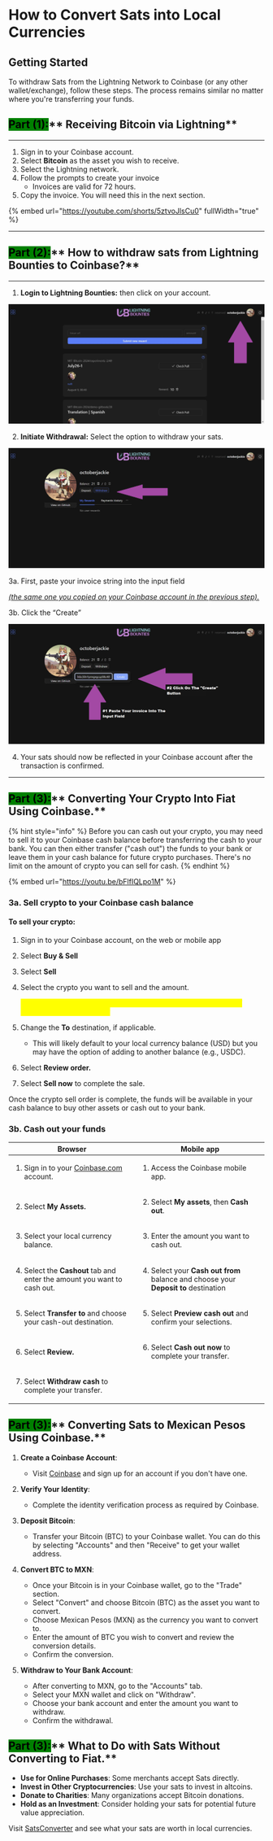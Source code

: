 # How to Convert Sats into Local Currencies

## Getting Started

To withdraw Sats from the Lightning Network to Coinbase (or any other wallet/exchange), follow these steps. The process remains similar no matter where you're transferring your funds.

## <mark style="background-color:green;">**Part (1):**</mark>** Receiving Bitcoin via Lightning**

---

1. Sign in to your Coinbase account.
2. Select **Bitcoin** as the asset you wish to receive.
3. Select the Lightning network.
4. Follow the prompts to create your invoice
   - Invoices are valid for 72 hours.
5. Copy the invoice. You will need this in the next section.

{% embed url="https://youtube.com/shorts/5ztvoJlsCu0" fullWidth="true" %}

---

## <mark style="background-color:green;">**Part (2):**</mark>** How to withdraw sats from Lightning Bounties to Coinbase?**

---

1. **Login to Lightning Bounties:** then click on your account.

![Step #1 ](../.gitbook/assets/step1.png)

2. **Initiate Withdrawal:** Select the option to withdraw your sats.

![Step #2](../.gitbook/assets/step2.png)

3a. First, paste your invoice string into the input field&#x20;

&#x20; [ _(the same one you copied on your Coinbase account in the previous step)._ ](how-to-convert-sats-into-local-currencies.md#getting-started)

3b. Click the “Create”

![Step #3](../.gitbook/assets/step3.png)

4. Your sats should now be reflected in your Coinbase account after the transaction is confirmed.

---

## <mark style="background-color:green;">**Part (3):**</mark>** Converting Your Crypto Into Fiat Using Coinbase.**&#x20;

{% hint style="info" %}
Before you can cash out your crypto, you may need to sell it to your Coinbase cash balance before transferring the cash to your bank. You can then either transfer ("cash out") the funds to your bank or leave them in your cash balance for future crypto purchases. There's no limit on the amount of crypto you can sell for cash.
{% endhint %}

{% embed url="https://youtu.be/bFlfIQLpo1M" %}

### **3a. Sell crypto to your Coinbase cash balance**

#### **To sell your crypto:**

1. Sign in to your Coinbase account, on the web or mobile app
2. Select **Buy & Sell**
3. Select **Sell**
4. Select the crypto you want to sell and the amount.

   _<mark style="color:yellow;">If on mobile, you'll be required to crypto the asset you want to sell before entering an amount</mark>_

5. Change the **To** destination, if applicable.
   - This will likely default to your local currency balance (USD) but you may have the option of adding to another balance (e.g., USDC).
6. Select **Review order.**
7. Select **Sell now** to complete the sale.

Once the crypto sell order is complete, the funds will be available in your cash balance to buy other assets or cash out to your bank.

### **3b. Cash out your funds**

| Browser                                                                                                        | Mobile app                                                                                                                             |
| -------------------------------------------------------------------------------------------------------------- | -------------------------------------------------------------------------------------------------------------------------------------- |
| <p></p><ol><li>Sign in to your <a href="http://coinbase.com">Coinbase.com</a> account.</li></ol>               | <ol><li>Access the Coinbase mobile app.</li></ol>                                                                                      |
| <ol start="2"><li>Select <strong>My</strong> <strong>Assets.</strong></li></ol>                                | <ol start="2"><li>Select <strong>My assets</strong>, then <strong>Cash out</strong>.</li></ol>                                         |
| <ol start="3"><li>Select your local currency balance.</li></ol>                                                | <ol start="3"><li>Enter the amount you want to cash out.</li></ol>                                                                     |
| <ol start="4"><li>Select the <strong>Cashout</strong> tab and enter the amount you want to cash out.</li></ol> | <ol start="4"><li>Select your <strong>Cash out from</strong> balance and choose your <strong>Deposit to</strong> destination</li></ol> |
| <ol start="5"><li>Select <strong>Transfer to</strong> and choose your cash-out destination.</li></ol>          | <ol start="5"><li>Select <strong>Preview cash out</strong> and confirm your selections.</li></ol>                                      |
| <ol start="6"><li>Select <strong>Review.</strong></li></ol>                                                    | <ol start="6"><li>Select <strong>Cash out now</strong> to complete your transfer.</li></ol>                                            |
| <ol start="7"><li>Select <strong>Withdraw cash</strong> to complete your transfer.</li></ol>                   |                                                                                                                                        |

## <mark style="background-color:green;">**Part (3):**</mark>** Converting Sats to Mexican Pesos Using Coinbase.**&#x20;

1. **Create a Coinbase Account**:

   - Visit [Coinbase](https://www.coinbase.com/) and sign up for an account if you don't have one.

2. **Verify Your Identity**:

   - Complete the identity verification process as required by Coinbase.

3. **Deposit Bitcoin**:

   - Transfer your Bitcoin (BTC) to your Coinbase wallet. You can do this by selecting "Accounts" and then "Receive" to get your wallet address.

4. **Convert BTC to MXN**:

   - Once your Bitcoin is in your Coinbase wallet, go to the "Trade" section.
   - Select "Convert" and choose Bitcoin (BTC) as the asset you want to convert.
   - Choose Mexican Pesos (MXN) as the currency you want to convert to.
   - Enter the amount of BTC you wish to convert and review the conversion details.
   - Confirm the conversion.

5. **Withdraw to Your Bank Account**:
   - After converting to MXN, go to the "Accounts" tab.
   - Select your MXN wallet and click on "Withdraw".
   - Choose your bank account and enter the amount you want to withdraw.
   - Confirm the withdrawal.

## <mark style="background-color:green;">**Part (3):**</mark>** What to Do with Sats Without Converting to Fiat.**&#x20;

- **Use for Online Purchases**: Some merchants accept Sats directly.
- **Invest in Other Cryptocurrencies**: Use your sats to invest in altcoins.
- **Donate to Charities**: Many organizations accept Bitcoin donations.
- **Hold as an Investment**: Consider holding your sats for potential future value appreciation.

Visit [SatsConverter](https://satsconverter.io/) and see what your sats are worth in local currencies.
